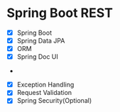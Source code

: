 # Spring Boot REST

- [x] Spring Boot
- [x] Spring Data JPA
- [x] ORM
- [x] Spring Doc UI
-  
- [x] Exception Handling
- [x] Request Validation
- [x] Spring Security(Optional)